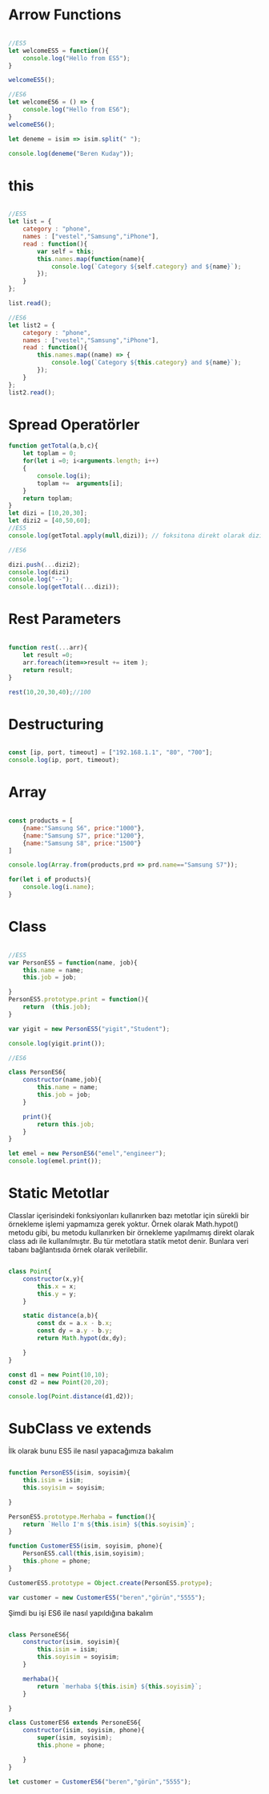# Arrow Functions

```js

//ES5
let welcomeES5 = function(){
    console.log("Hello from ES5");
}

welcomeES5();

//ES6
let welcomeES6 = () => {
    console.log("Hello from ES6");
}
welcomeES6();

let deneme = isim => isim.split(" ");

console.log(deneme("Beren Kuday"));

```
# this

```js

//ES5
let list = {
    category : "phone",
    names : ["vestel","Samsung","iPhone"],
    read : function(){
        var self = this;
        this.names.map(function(name){
            console.log(`Category ${self.category} and ${name}`);
        });
    }
};

list.read();

//ES6
let list2 = {
    category : "phone",
    names : ["vestel","Samsung","iPhone"],
    read : function(){
        this.names.map((name) => {
            console.log(`Category ${this.category} and ${name}`);
        });
    }
};
list2.read();

```
# Spread Operatörler
```js
function getTotal(a,b,c){
    let toplam = 0;
    for(let i =0; i<arguments.length; i++)
    {
        console.log(i);
        toplam +=  arguments[i];
    }
    return toplam;
}
let dizi = [10,20,30];
let dizi2 = [40,50,60];
//ES5
console.log(getTotal.apply(null,dizi)); // foksitona direkt olarak dizi gönderemediğimiz için apply ile gönderdik. apply ilk olarak bir nesne istemektedir, nesnemiz olmadığı için o kısmı null olarak bıraktık.

//ES6

dizi.push(...dizi2);
console.log(dizi)
console.log("--");
console.log(getTotal(...dizi));

```

# Rest Parameters
```js

function rest(...arr){
    let result =0;
    arr.foreach(item=>result += item );
    return result;
}

rest(10,20,30,40);//100

```

# Destructuring
```js

const [ip, port, timeout] = ["192.168.1.1", "80", "700"];
console.log(ip, port, timeout);

```

# Array

```js

const products = [
    {name:"Samsung S6", price:"1000"},
    {name:"Samsung S7", price:"1200"},
    {name:"Samsung S8", price:"1500"}
]

console.log(Array.from(products,prd => prd.name=="Samsung S7"));

for(let i of products){
    console.log(i.name);
}

```
# Class
```js

//ES5
var PersonES5 = function(name, job){
    this.name = name;
    this.job = job;

}
PersonES5.prototype.print = function(){
    return  (this.job);
}

var yigit = new PersonES5("yigit","Student");

console.log(yigit.print());

//ES6

class PersonES6{
    constructor(name,job){
        this.name = name;
        this.job = job;
    }

    print(){
        return this.job;
    }
}

let emel = new PersonES6("emel","engineer");
console.log(emel.print());


```

# Static Metotlar
Classlar içerisindeki fonksiyonları kullanırken bazı metotlar için sürekli bir örnekleme işlemi yapmamıza gerek yoktur. Örnek olarak Math.hypot() metodu gibi, bu metodu kullanırken bir örnekleme yapılmamış direkt olarak class adı ile kullanılmıştır. Bu tür metotlara statik metot denir. Bunlara veri tabanı bağlantısıda örnek olarak verilebilir.

```js

class Point{
	constructor(x,y){
		this.x = x;
		this.y = y;
	}

	static distance(a,b){
		const dx = a.x - b.x;
		const dy = a.y - b.y;
		return Math.hypot(dx,dy);

	}
}

const d1 = new Point(10,10);
const d2 = new Point(20,20);

console.log(Point.distance(d1,d2));

```
# SubClass ve extends
İlk olarak bunu ES5 ile nasıl yapacağımıza bakalım
```js

function PersonES5(isim, soyisim){
	this.isim = isim;
	this.soyisim = soyisim;

}

PersonES5.prototype.Merhaba = function(){
	return `Hello I'm ${this.isim} ${this.soyisim}`;
}

function CustomerES5(isim, soyisim, phone){
	PersonES5.call(this,isim,soyisim);
	this.phone = phone;	
}

CustomerES5.prototype = Object.create(PersonES5.protype);

var customer = new CustomerES5("beren","görün","5555");

```
Şimdi bu işi ES6 ile nasıl yapıldığına bakalım
```js

class PersoneES6{
	constructor(isim, soyisim){
		this.isim = isim;
		this.soyisim = soyisim;
	}

	merhaba(){
		return `merhaba ${this.isim} ${this.soyisim}`;
	}

}

class CustomerES6 extends PersoneES6{
	constructor(isim, soyisim, phone){
		super(isim, soyisim);
		this.phone = phone;

	}
}

let customer = CustomerES6("beren","görün","5555");

```